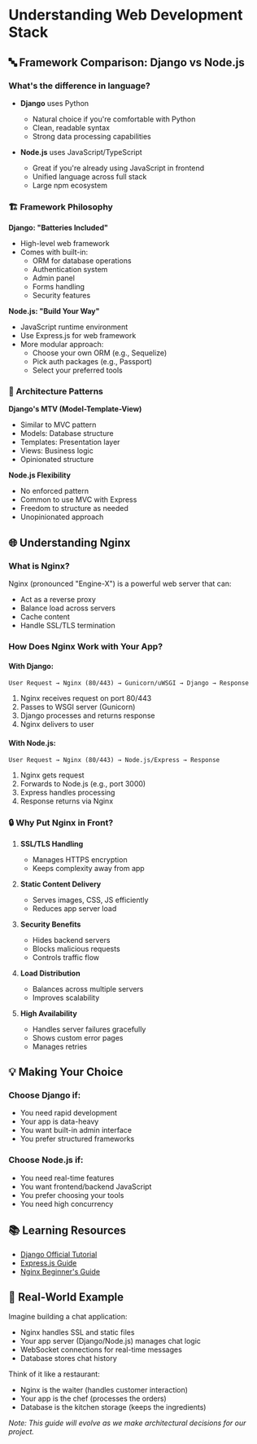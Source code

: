 # Understanding Web Development Stack

## 🔤 Framework Comparison: Django vs Node.js

### What's the difference in language?
- **Django** uses Python
  - Natural choice if you're comfortable with Python
  - Clean, readable syntax
  - Strong data processing capabilities

- **Node.js** uses JavaScript/TypeScript
  - Great if you're already using JavaScript in frontend
  - Unified language across full stack
  - Large npm ecosystem

### 🏗️ Framework Philosophy
**Django: "Batteries Included"**
- High-level web framework
- Comes with built-in:
  - ORM for database operations
  - Authentication system
  - Admin panel
  - Forms handling
  - Security features

**Node.js: "Build Your Way"**
- JavaScript runtime environment
- Use Express.js for web framework
- More modular approach:
  - Choose your own ORM (e.g., Sequelize)
  - Pick auth packages (e.g., Passport)
  - Select your preferred tools

### 🔧 Architecture Patterns
**Django's MTV (Model-Template-View)**
- Similar to MVC pattern
- Models: Database structure
- Templates: Presentation layer
- Views: Business logic
- Opinionated structure

**Node.js Flexibility**
- No enforced pattern
- Common to use MVC with Express
- Freedom to structure as needed
- Unopinionated approach

## 🌐 Understanding Nginx

### What is Nginx?
Nginx (pronounced "Engine-X") is a powerful web server that can:
- Act as a reverse proxy
- Balance load across servers
- Cache content
- Handle SSL/TLS termination

### How Does Nginx Work with Your App?

#### With Django:
```
User Request → Nginx (80/443) → Gunicorn/uWSGI → Django → Response
```
1. Nginx receives request on port 80/443
2. Passes to WSGI server (Gunicorn)
3. Django processes and returns response
4. Nginx delivers to user

#### With Node.js:
```
User Request → Nginx (80/443) → Node.js/Express → Response
```
1. Nginx gets request
2. Forwards to Node.js (e.g., port 3000)
3. Express handles processing
4. Response returns via Nginx

### 🔒 Why Put Nginx in Front?

1. **SSL/TLS Handling**
   - Manages HTTPS encryption
   - Keeps complexity away from app

2. **Static Content Delivery**
   - Serves images, CSS, JS efficiently
   - Reduces app server load

3. **Security Benefits**
   - Hides backend servers
   - Blocks malicious requests
   - Controls traffic flow

4. **Load Distribution**
   - Balances across multiple servers
   - Improves scalability

5. **High Availability**
   - Handles server failures gracefully
   - Shows custom error pages
   - Manages retries

## 💡 Making Your Choice

### Choose Django if:
- You need rapid development
- Your app is data-heavy
- You want built-in admin interface
- You prefer structured frameworks

### Choose Node.js if:
- You need real-time features
- You want frontend/backend JavaScript
- You prefer choosing your tools
- You need high concurrency

## 📚 Learning Resources
- [Django Official Tutorial](https://docs.djangoproject.com/en/stable/intro/tutorial01/)
- [Express.js Guide](https://expressjs.com/en/guide/routing.html)
- [Nginx Beginner's Guide](http://nginx.org/en/docs/beginners_guide.html)

## 🔄 Real-World Example
Imagine building a chat application:
- Nginx handles SSL and static files
- Your app server (Django/Node.js) manages chat logic
- WebSocket connections for real-time messages
- Database stores chat history

Think of it like a restaurant:
- Nginx is the waiter (handles customer interaction)
- Your app is the chef (processes the orders)
- Database is the kitchen storage (keeps the ingredients)

_Note: This guide will evolve as we make architectural decisions for our project._
